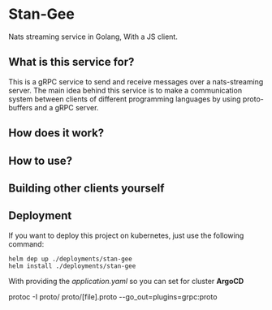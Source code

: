 # Stan-Gee
Nats streaming service in Golang, With a JS client.

## What is this service for?
This is a gRPC service to send and receive messages over a nats-streaming
server. The main idea behind this service is to make a communication system
between clients of different programming languages by using proto-buffers 
and a gRPC server.

## How does it work?

## How to use?

## Building other clients yourself

## Deployment
If you want to deploy this project on kubernetes, just use the following command:
```shell
helm dep up ./deployments/stan-gee
helm install ./deployments/stan-gee
```

With providing the _application.yaml_ so you can set for cluster **ArgoCD**

protoc -I proto/ proto/[file].proto --go_out=plugins=grpc:proto